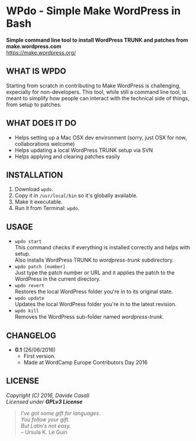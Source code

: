 WPdo - Simple Make WordPress in Bash
====================================

**Simple command line tool to install WordPress TRUNK and patches from make.wordpress.com**  
<https://make.wordpress.org/>


WHAT IS WPDO
------------

Starting from scratch in contributing to Make WordPress is challenging, expecially for non-developers.
This tool, while still a command line tool, is meant to simplify how people can interact with the technical side of things, from setup to patches.


WHAT DOES IT DO
---------------

* Helps setting up a Mac OSX dev environment (sorry, just OSX for now, collaborations welcome)
* Helps updating a local WordPress TRUNK setup via SVN
* Helps applying and clearing patches easily


INSTALLATION
------------

1. Download `wpdo`.
2. Copy it in `/usr/local/bin` so it's globally available.
3. Make it executable.
4. Run it from Terminal: `wpdo`.


USAGE
-----

* `wpdo start`  
  This command checks if everything is installed correctly and helps with setup.  
  Also installs WordPress TRUNK to _wordpress-trunk_ subdirectory.
* `wpdo patch [number]`  
  Just type the patch number or URL and it applies the patch to the WordPress in the current directory.
* `wpdo revert`  
  Restores the local WordPress folder you're in to its original state.
* `wpdo update`  
  Updates the local WordPress folder you're in to the latest revision.
* `wpdo kill`  
  Removes the WordPress sub-folder named _wordpress-trunk_.


CHANGELOG
---------

* **0.1** (26/06/2016)
  * First version.
  * Made at WordCamp Europe Contributors Day 2016


LICENSE
-------

  _Copyright (C) 2016, Davide Casali_  
  _Licensed under **GPLv3 License**_

> _I've got some gift for languages.  
  You follow your gift.  
  But Latin's not easy._  
  – Ursula K. Le Guin
